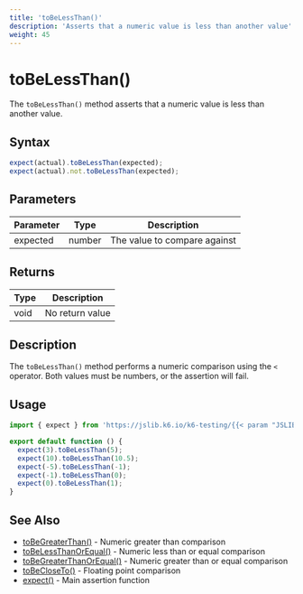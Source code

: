 ```yaml
---
title: 'toBeLessThan()'
description: 'Asserts that a numeric value is less than another value'
weight: 45
---
```


# toBeLessThan()

The `toBeLessThan()` method asserts that a numeric value is less than another value.

## Syntax

<!-- eslint-skip -->

```javascript
expect(actual).toBeLessThan(expected);
expect(actual).not.toBeLessThan(expected);
```

## Parameters

| Parameter | Type   | Description                  |
| --------- | ------ | ---------------------------- |
| expected  | number | The value to compare against |

## Returns

| Type | Description     |
| ---- | --------------- |
| void | No return value |

## Description

The `toBeLessThan()` method performs a numeric comparison using the `<` operator. Both values must be numbers, or the assertion will fail.

## Usage

```javascript
import { expect } from 'https://jslib.k6.io/k6-testing/{{< param "JSLIB_TESTING_VERSION" >}}/index.js';

export default function () {
  expect(3).toBeLessThan(5);
  expect(10).toBeLessThan(10.5);
  expect(-5).toBeLessThan(-1);
  expect(-1).toBeLessThan(0);
  expect(0).toBeLessThan(1);
}
```

## See Also

- [toBeGreaterThan()](https://grafana.com/docs/k6/<K6_VERSION>/javascript-api/jslib/k6-testing/non-retrying-assertions/tobegreaterthan) - Numeric greater than comparison
- [toBeLessThanOrEqual()](https://grafana.com/docs/k6/<K6_VERSION>/javascript-api/jslib/k6-testing/non-retrying-assertions/tobelessthanorequal) - Numeric less than or equal comparison
- [toBeGreaterThanOrEqual()](https://grafana.com/docs/k6/<K6_VERSION>/javascript-api/jslib/k6-testing/non-retrying-assertions/tobegreaterthanorequal) - Numeric greater than or equal comparison
- [toBeCloseTo()](https://grafana.com/docs/k6/<K6_VERSION>/javascript-api/jslib/k6-testing/non-retrying-assertions/tobecloseto) - Floating point comparison
- [expect()](https://grafana.com/docs/k6/<K6_VERSION>/javascript-api/jslib/k6-testing/expect) - Main assertion function
